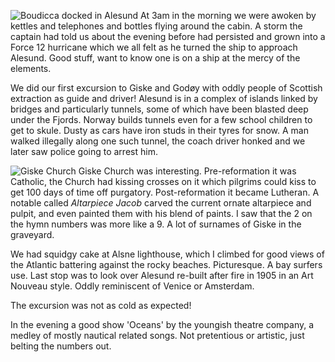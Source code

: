 ![Boudicca docked in Alesund](alesund_town1.JPG)
At 3am in the morning we were awoken by kettles and telephones and
bottles flying around the cabin. A storm the captain had told us about
the evening before had persisted and grown into a Force 12 hurricane
which we all felt as he turned the ship to approach Alesund. Good stuff,
want to know one is on a ship at the mercy of the elements.

We did our first excursion to Giske and God&oslash;y with oddly people
of Scottish extraction as guide and driver!  Alesund is in a complex of
islands linked by bridges and particularly tunnels, some of which have been
blasted deep under the Fjords. Norway builds tunnels even for a few school children
to get to skule. Dusty as cars have iron studs in their tyres for snow.
A man walked illegally along one such tunnel, the coach driver honked and
we later saw police going to arrest him.

![Giske Church](alesund_kirk1.JPG)
Giske Church was interesting. Pre-reformation it was Catholic, the Church had
kissing crosses on it which pilgrims could kiss to get 100 days of time off purgatory.
Post-reformation it became Lutheran. A notable called *Altarpiece Jacob*
carved the current ornate altarpiece and pulpit, and even painted them with his blend
of paints. I saw that the 2 on the hymn numbers was more like a 9.
A lot of surnames of Giske in the graveyard.

We had squidgy cake at Alsne lighthouse, which I climbed for good views of the Atlantic
battering against the rocky beaches. Picturesque. A bay surfers use. Last stop was to look
over Alesund re-built after fire in 1905 in an Art Nouveau style. Oddly
reminiscent of Venice or Amsterdam.

The excursion was not as cold as expected!

In the evening a good show 'Oceans' by the youngish theatre company, a medley of mostly nautical related
songs. Not pretentious or artistic, just belting the numbers out.
